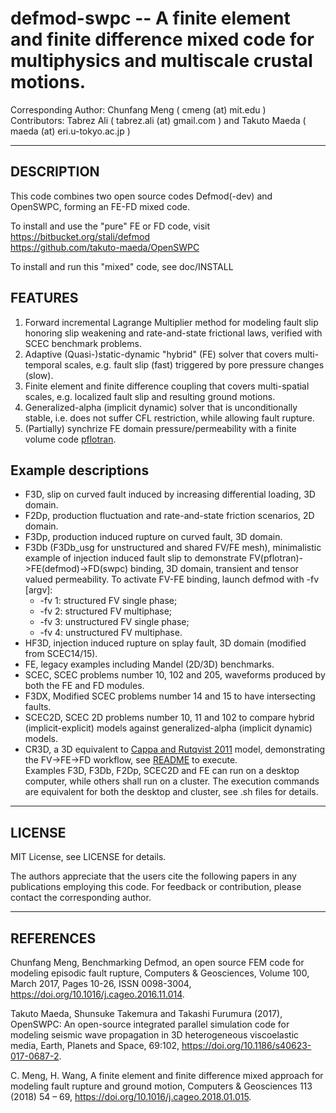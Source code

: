 # defmod-swpc -- A finite element and finite difference mixed code for multiphysics and multiscale crustal motions. 

Corresponding Author: Chunfang Meng ( cmeng (at) mit.edu )   
Contributors: Tabrez Ali ( tabrez.ali (at) gmail.com ) and Takuto Maeda ( maeda (at) eri.u-tokyo.ac.jp )

* * *

## DESCRIPTION
This code combines two open source codes Defmod(-dev) and OpenSWPC, forming an FE-FD mixed code. 

To install and use the "pure" FE or FD code, visit   
https://bitbucket.org/stali/defmod    
https://github.com/takuto-maeda/OpenSWPC

To install and run this "mixed" code, see doc/INSTALL

## FEATURES
1. Forward incremental Lagrange Multiplier method for modeling fault slip honoring slip weakening and rate-and-state frictional laws, verified with SCEC benchmark problems.
2. Adaptive (Quasi-)static-dynamic "hybrid" (FE) solver that covers multi-temporal scales, e.g. fault slip (fast) triggered by pore pressure changes (slow).  
3. Finite element and finite difference coupling that covers multi-spatial scales, e.g. localized fault slip and resulting ground motions. 
4. Generalized-alpha (implicit dynamic) solver that is unconditionally stable, i.e. does not suffer CFL restriction, while allowing fault rupture.  
5. (Partially) synchrize FE domain pressure/permeability with a finite volume code [pflotran](https://bitbucket.org/pflotran/pflotran/wiki/Home).

## Example descriptions
* F3D, slip on curved fault induced by increasing differential loading, 3D domain.
* F2Dp, production fluctuation and rate-and-state friction scenarios, 2D domain.
* F3Dp, production induced rupture on curved fault, 3D domain.
* F3Db (F3Db\_usg for unstructured and shared FV/FE mesh), minimalistic example of injection induced fault slip to demonstrate FV(pflotran)->FE(defmod)->FD(swpc) binding, 3D domain, transient and tensor valued permeability. To activate FV-FE binding, launch defmod with -fv [argv]:
    * -fv 1: structured FV single phase;
    * -fv 2: structured FV multiphase;
    * -fv 3: unstructured FV single phase;
    * -fv 4: unstructured FV multiphase.
* HF3D, injection induced rupture on splay fault, 3D domain (modified from SCEC14/15).
* FE, legacy examples including Mandel (2D/3D) benchmarks.
* SCEC, SCEC problems number 10, 102 and 205, waveforms produced by both the FE and FD modules.
* F3DX, Modified SCEC problems number 14 and 15 to have intersecting faults.
* SCEC2D, SCEC 2D problems number 10, 11 and 102 to compare hybrid (implicit-explicit) models against generalized-alpha (implicit dynamic) models. 
* CR3D, a 3D equivalent to [Cappa and Rutqvist 2011](https://agupubs.onlinelibrary.wiley.com/doi/abs/10.1029/2011GL048487) model, demonstrating the FV->FE->FD workflow, see [README](https://github.com/Chunfang/defmod-swpc/blob/master/example/CR3D) to execute.\
Examples F3D, F3Db, F2Dp, SCEC2D and FE can run on a desktop computer, while others shall run on a cluster. The execution commands are equivalent for both the desktop and cluster, see <model>.sh files for details.

* * *

## LICENSE
MIT License, see LICENSE for details.

The authors appreciate that the users cite the following papers in any publications employing this code. For feedback or contribution, please contact the corresponding author. 


* * *

## REFERENCES
Chunfang Meng, Benchmarking Defmod, an open source FEM code for modeling episodic fault rupture, Computers & Geosciences, Volume 100, March 2017, Pages 10-26, ISSN 0098-3004, https://doi.org/10.1016/j.cageo.2016.11.014.

Takuto Maeda, Shunsuke Takemura and Takashi Furumura (2017), OpenSWPC: An open-source integrated parallel simulation code for modeling seismic wave propagation in 3D heterogeneous viscoelastic media, Earth, Planets and Space, 69:102, https://doi.org/10.1186/s40623-017-0687-2. 

C. Meng, H. Wang, A finite element and finite difference mixed approach for modeling fault rupture and ground motion, Computers & Geosciences 113 (2018) 54 – 69, https://doi.org/10.1016/j.cageo.2018.01.015.
